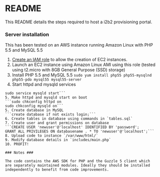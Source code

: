 # README #

This README details the steps required to host a i2b2 provisioning portal.

### Server installation ###

This has been tested on an AWS instance running Amazon Linux with PHP 5.5 and MySQL 5.5

1. [Create an IAM role](http://docs.aws.amazon.com/AWSEC2/latest/UserGuide/iam-roles-for-amazon-ec2.html) to allow the creation of EC2 instances.
2. Launch an EC2 instance using Amazon Linux AMI using this role (tested using t2.micro with 8GB General Purpose (SSD) storage)
3. Install PHP 5.5 and MySQL 5.5
```sudo yum install php55 php55-mysqlnd php55-pdo mysql55 mysql55-server```
4. Start httpd and mysqld services
```sudo service httpd start
sudo service mysqld start```
5. Make httpd and mysqld start on boot
```sudo chkconfig httpd on
sudo chkconfig mysqld on```
5. Create database in MySQL
```create database if not exists login;```
6. Create tables in database using commands in `tables.sql`
7. Create user and grant permissions on database
```CREATE USER 'newuser'@'localhost' IDENTIFIED BY 'password';
GRANT ALL PRIVILEGES ON databasename . * TO 'newuser'@'localhost';```
8. Upload code to instance `/var/www/html/`
9. Modify database details in `includes/main.php`
10. PROFIT!

### Notes ###

The code contains the AWS SDK for PHP and the Guzzle 5 client which are separately maintained modules. Ideally they should be installed independently to benefit from code improvements.

